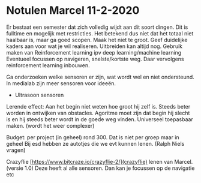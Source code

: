 # Notulen Marcel 11-2-2020
Er bestaat een semester dat zich volledig wijdt aan dit soort dingen. Dit is fulltime en mogelijk met restricties. 
Het betekend dus niet dat het totaal niet haalbaar is, maar ga goed scopen. Maak het niet te groot. Geef duidelijke kaders aan voor wat je wil realiseren. Uitbreiden kan altijd nog.
Gebruik maken van Reinforcement learning ipv deep learning/machine learning
Eventueel focussen op navigeren, snelste/kortste weg. Daar vervolgens reinforcement learning inbouwen.

Ga onderzoeken welke sensoren er zijn, wat wordt wel en niet ondersteund. In medialab zijn meer sensoren voor ideeën.
-	Ultrasoon sensoren

Lerende effect: Aan het begin niet weten hoe groot hij zelf is. Steeds beter worden in ontwijken van obstacles. Agoritme moet zijn dat begin hij slecht is en hij steeds beter wordt in de goede weg vinden. Universeel toepasbaar maken. (wordt het weer complexer)

Budget: per project (in geheel) rond 300. Dat is niet per groep maar in geheel
Bij esd hebben ze autotjes die we evt kunnen lenen. (Ralph Niels vragen)

Crazyflie [https://www.bitcraze.io/crazyflie-2/](crazyflie) lenen van Marcel. (versie 1.0)
Deze heeft al alle sensoren. Dan kan je focussen op de navigatie etc
